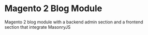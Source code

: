 # Magento 2 Blog Module

Magento 2 blog module with a backend admin section and a frontend section that integrate MasonryJS

